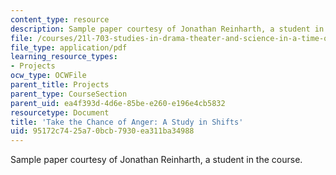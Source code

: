 ```yaml
---
content_type: resource
description: Sample paper courtesy of Jonathan Reinharth, a student in the course.
file: /courses/21l-703-studies-in-drama-theater-and-science-in-a-time-of-war-spring-2005/95172c7425a70bcb7930ea311ba34988_j_reinharth.pdf
file_type: application/pdf
learning_resource_types:
- Projects
ocw_type: OCWFile
parent_title: Projects
parent_type: CourseSection
parent_uid: ea4f393d-4d6e-85be-e260-e196e4cb5832
resourcetype: Document
title: 'Take the Chance of Anger: A Study in Shifts'
uid: 95172c74-25a7-0bcb-7930-ea311ba34988
---
```

Sample paper courtesy of Jonathan Reinharth, a student in the course.

